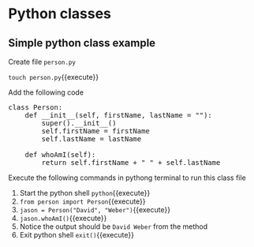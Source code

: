 # Python classes

## Simple python class example

Create file `person.py`

`touch person.py`{{execute}} 

Add the following code

<pre class="file" data-filename="person.py" data-target="replace">
class Person:
    def __init__(self, firstName, lastName = ""):
        super().__init__()
        self.firstName = firstName
        self.lastName = lastName

    def whoAmI(self):
        return self.firstName + " " + self.lastName
</pre>

Execute the following commands in pythong terminal to run this class file

1. Start the python shell `python`{{execute}}
2. `from person import Person`{{execute}}
3. `jason = Person("David", "Weber")`{{execute}}
4. `jason.whoAmI()`{{execute}}
5. Notice the output should be `David Weber` from the method
6. Exit python shell `exit()`{{execute}}
